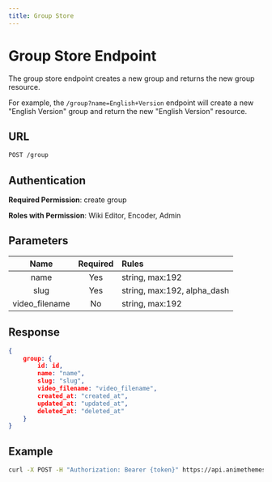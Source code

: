 ```yaml
---
title: Group Store
---
```


# Group Store Endpoint

The group store endpoint creates a new group and returns the new group resource.

For example, the `/group?name=English+Version` endpoint will create a new "English Version" group and return the new "English Version" resource.

## URL

```sh
POST /group
```

## Authentication

**Required Permission**: create group

**Roles with Permission**: Wiki Editor, Encoder, Admin

## Parameters

| Name              | Required | Rules                               |
| :---------------: | :------: | :---------------------------------- |
| name              | Yes      | string, max:192                     |
| slug              | Yes      | string, max:192, alpha_dash         |
| video_filename    | No       | string, max:192                     |

## Response

```json
{
    group: {
        id: id,
        name: "name",
        slug: "slug",
        video_filename: "video_filename",
        created_at: "created_at",
        updated_at: "updated_at",
        deleted_at: "deleted_at"
    }
}
```

## Example

```bash
curl -X POST -H "Authorization: Bearer {token}" https://api.animethemes.moe/group/
```
